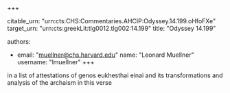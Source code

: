 +++


citable_urn: "urn:cts:CHS:Commentaries.AHCIP:Odyssey.14.199.oHfoFXe"
target_urn: "urn:cts:greekLit:tlg0012.tlg002:14.199"
title: "Odyssey 14.199"

authors:
- email: "muellner@chs.harvard.edu"
  name: "Leonard Muellner"
  username: "lmuellner"
+++

<p>in a list of attestations of genos eukhesthai einai and its transformations and analysis of the archaism in this verse</p>